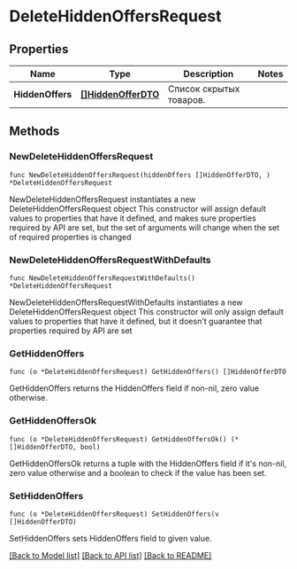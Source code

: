 # DeleteHiddenOffersRequest

## Properties

Name | Type | Description | Notes
------------ | ------------- | ------------- | -------------
**HiddenOffers** | [**[]HiddenOfferDTO**](HiddenOfferDTO.md) | Список скрытых товаров.  | 

## Methods

### NewDeleteHiddenOffersRequest

`func NewDeleteHiddenOffersRequest(hiddenOffers []HiddenOfferDTO, ) *DeleteHiddenOffersRequest`

NewDeleteHiddenOffersRequest instantiates a new DeleteHiddenOffersRequest object
This constructor will assign default values to properties that have it defined,
and makes sure properties required by API are set, but the set of arguments
will change when the set of required properties is changed

### NewDeleteHiddenOffersRequestWithDefaults

`func NewDeleteHiddenOffersRequestWithDefaults() *DeleteHiddenOffersRequest`

NewDeleteHiddenOffersRequestWithDefaults instantiates a new DeleteHiddenOffersRequest object
This constructor will only assign default values to properties that have it defined,
but it doesn't guarantee that properties required by API are set

### GetHiddenOffers

`func (o *DeleteHiddenOffersRequest) GetHiddenOffers() []HiddenOfferDTO`

GetHiddenOffers returns the HiddenOffers field if non-nil, zero value otherwise.

### GetHiddenOffersOk

`func (o *DeleteHiddenOffersRequest) GetHiddenOffersOk() (*[]HiddenOfferDTO, bool)`

GetHiddenOffersOk returns a tuple with the HiddenOffers field if it's non-nil, zero value otherwise
and a boolean to check if the value has been set.

### SetHiddenOffers

`func (o *DeleteHiddenOffersRequest) SetHiddenOffers(v []HiddenOfferDTO)`

SetHiddenOffers sets HiddenOffers field to given value.



[[Back to Model list]](../README.md#documentation-for-models) [[Back to API list]](../README.md#documentation-for-api-endpoints) [[Back to README]](../README.md)


